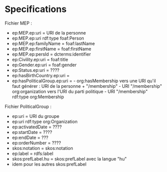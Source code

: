 # Specifications


Fichier MEP :

  -	ep:MEP.ep:uri = URI de la personne
  - ep:MEP.ep:uri rdf:type foaf:Person
  - ep:MEP.ep:familyName = foaf:lastName
  - ep:MEP.ep:firstName = foaf:firstName
  - ep:MEP.ep:persId = dcterms:identifier
  -	ep:Civility.ep:uri = foaf:title
  - ep:Gender.ep:uri = foaf:gender
  -	ep:Status.ep:uri = ????
  -	ep:hasBirthCountry.ep:uri =
  -	ep:hasPoliticalGroup.ep:uri =
  		- org:hasMembership vers une URI qu'il faut générer : URI de la personne + "/membership"
  		- URI "/membership" org:organization vers l'URI du parti politique
  		- URI "/membership" rdf:type org:Membership


Fichier PoliticalGroup :

  - ep:uri = URI du groupe
  - ep:uri rdf:type org:Organization
  - ep:activatedDate = ????
  - ep:startDate = ????
  - ep:endDate = ???
  - ep:orderNumber = ????
  - skos:notation = skos:notation
  - ep:label = rdfs:label
  - skos:prefLabel.hu = skos:prefLabel avec la langue "hu"
  - idem pour les autres skos:prefLabel

